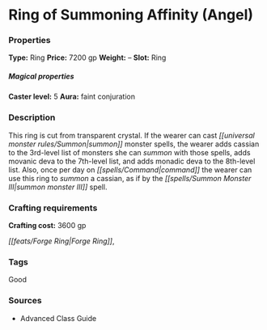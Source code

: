 ﻿---
Title: "Ring of Summoning Affinity (Angel)"
Type: "Ring"
Price: "7200 gp"
Weight: "–"
Slot: "Ring"
Caster level: "5"
Aura: "faint conjuration"
Description: |
  "This ring is cut from transparent crystal. If the wearer can cast _summon monster_ spells, the wearer adds cassian to the 3rd-level list of monsters she can summon with those spells, adds movanic deva to the 7th-level list, and adds monadic deva to the 8th-level list. Also, once per day on command the wearer can use this ring to summon a cassian, as if by the _summon monster III_ spell."
Crafting cost: "3600 gp"
Sources: "['Advanced Class Guide']"
---

# Ring of Summoning Affinity (Angel)

### Properties

**Type:** Ring **Price:** 7200 gp **Weight:** – **Slot:** Ring

##### Magical properties

**Caster level:** 5 **Aura:** faint conjuration

### Description

This ring is cut from transparent crystal. If the wearer can cast _[[universal monster rules/Summon|summon]]_ monster spells, the wearer adds cassian to the 3rd-level list of monsters she can _summon_ with those spells, adds movanic deva to the 7th-level list, and adds monadic deva to the 8th-level list. Also, once per day on _[[spells/Command|command]]_ the wearer can use this ring to _summon_ a cassian, as if by the _[[spells/Summon Monster III|summon monster III]]_ spell.

### Crafting requirements

**Crafting cost:** 3600 gp

_[[feats/Forge Ring|Forge Ring]]_,

### Tags

Good

### Sources

* Advanced Class Guide